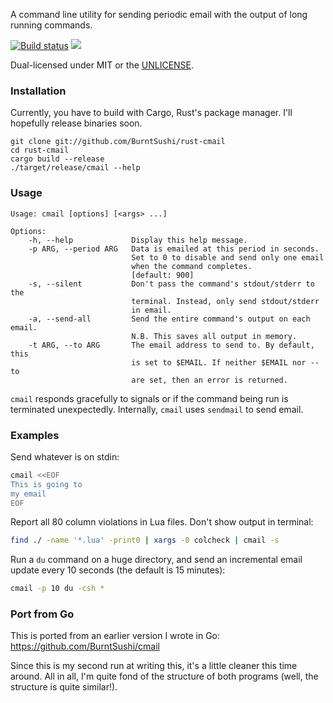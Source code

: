 A command line utility for sending periodic email with the output of long
running commands.

[![Build status](https://api.travis-ci.org/BurntSushi/rust-cmail.png)](https://travis-ci.org/BurntSushi/rust-cmail)
[![](https://meritbadge.herokuapp.com/cmail)](https://crates.io/crates/cmail)

Dual-licensed under MIT or the [UNLICENSE](https://unlicense.org/).


### Installation

Currently, you have to build with Cargo, Rust's package manager. I'll hopefully
release binaries soon.

```
git clone git://github.com/BurntSushi/rust-cmail
cd rust-cmail
cargo build --release
./target/release/cmail --help
```

### Usage

```
Usage: cmail [options] [<args> ...]

Options:
    -h, --help             Display this help message.
    -p ARG, --period ARG   Data is emailed at this period in seconds.
                           Set to 0 to disable and send only one email
                           when the command completes.
                           [default: 900]
    -s, --silent           Don't pass the command's stdout/stderr to the
                           terminal. Instead, only send stdout/stderr
                           in email.
    -a, --send-all         Send the entire command's output on each email.
                           N.B. This saves all output in memory.
    -t ARG, --to ARG       The email address to send to. By default, this
                           is set to $EMAIL. If neither $EMAIL nor --to
                           are set, then an error is returned.
```

`cmail` responds gracefully to signals or if the command being run is
terminated unexpectedly. Internally, `cmail` uses `sendmail` to send email.


### Examples

Send whatever is on stdin:

```bash
cmail <<EOF
This is going to
my email
EOF
```

Report all 80 column violations in Lua files. Don't show output in terminal:

```bash
find ./ -name '*.lua' -print0 | xargs -0 colcheck | cmail -s
```

Run a `du` command on a huge directory, and send an incremental email update
every 10 seconds (the default is 15 minutes):

```bash
cmail -p 10 du -csh *
```


### Port from Go

This is ported from an earlier version I wrote in Go:
https://github.com/BurntSushi/cmail

Since this is my second run at writing this, it's a little cleaner this time
around. All in all, I'm quite fond of the structure of both programs (well,
the structure is quite similar!).
